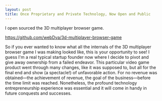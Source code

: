 ```yaml
---
layout: post
title: Once Proprietary and Private Technology, Now Open and Public
---
```


I open sourced the 3D multiplayer browser game.

<https://github.com/webDva/3d-multiplayer-browser-game>

So if you ever wanted to know what all the internals of the 3D multiplayer browser game I was making looked like, this is your opportunity to see! I guess I'm a real typical startup founder now where I decide to pivot and give away ownership from a failed endeavor. This particular video game product went through many changes, like it was supposed to, but all for the final end and show (a spectacle!) of unfavorable action. For no revenue was obtained—the achievement of revenue, the goal of the business—before the time limit was reached. Nonetheless, the profound technology entrepreneurship experience was essential and it will come in handy in future conquests and successes.